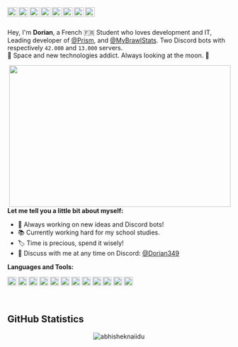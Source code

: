 <a href="https://discord.gg/qGRcjb7">
  <img align="left" width="22px" src="https://cdn.jsdelivr.net/npm/simple-icons@v3/icons/discord.svg" />
</a>
<a href="https://twitter.com/Dorian349">
  <img align="left" width="22px" src="https://cdn.jsdelivr.net/npm/simple-icons@v3/icons/twitter.svg" />
</a>
<a href="https://www.instagram.com/_dorian_c/">
  <img align="left" alt="Abhishek's Instagram" width="22px" src="https://cdn.jsdelivr.net/npm/simple-icons@v3/icons/instagram.svg" />
</a>
<a href="https://stackoverflow.com/users/13143331/dorian349">
  <img align="left" width="22px" src="https://cdn.jsdelivr.net/npm/simple-icons@v3/icons/stackoverflow.svg" />
</a>
<a href="https://steamcommunity.com/id/Dorian349">
  <img align="left" width="22px" src="https://cdn.jsdelivr.net/npm/simple-icons@v3/icons/steam.svg" />
</a>
<a href="https://basecamp.com/">
  <img align="left" width="22px" src="https://cdn.jsdelivr.net/npm/simple-icons@v3/icons/basecamp.svg" />
</a>
<a href="https://www.jetbrains.com/">
  <img align="left" width="22px" src="https://cdn.jsdelivr.net/npm/simple-icons@v3/icons/intellijidea.svg" />
</a>
<a href="https://www.tesla.com">
  <img align="left" width="22px" src="https://cdn.jsdelivr.net/npm/simple-icons@v3/icons/tesla.svg" />
</a>

<br/>
<br/>

Hey, I'm **Dorian**, a French 🇫🇷 Student who loves development and IT, Leading developer of [@Prism](https://top.gg/bot/673918978178940951), and [@MyBrawlStats](https://top.gg/bot/466204515390193674). Two Discord bots with respectively `42.000` and `13.000` servers.<br/>
🚀 Space and new technologies addict. Always looking at the moon. 🔭

<img align="right" src="https://i.pinimg.com/originals/21/5c/7f/215c7fdca6033092baa04b35c17466bd.gif" width="500" height="320" />
  
**Let me tell you a little bit about myself:**

- 🌌 Always working on new ideas and Discord bots!
- 📚 Currently working hard for my school studies.
- 🏷️ Time is precious, spend it wisely!
- 📌 Discuss with me at any time on Discord: [@Dorian349](https://discord.gg/qGRcjb7)

**Languages and Tools:**  

<code><img height="20" src="https://i.imgur.com/U332DX1.png"></code>
<code><img height="20" src="https://i.imgur.com/XcrBWUT.png"></code>
<code><img height="20" src="https://i.imgur.com/5iqkyHG.png"></code>
<code><img height="20" src="https://i.imgur.com/gIfyLYO.png"></code>
<code><img height="20" src="https://i.imgur.com/wFYNKYX.png"></code>
<code><img height="20" src="https://i.imgur.com/vztU8LN.png"></code>
<code><img height="20" src="https://i.imgur.com/bG5EdSM.png"></code>
<code><img height="20" src="https://i.imgur.com/yiLuPjq.png"></code>
<code><img height="20" src="https://i.imgur.com/3uksJ8W.png"></code>
<code><img height="20" src="https://i.imgur.com/Gs2tCyb.png"></code>
<code><img height="20" src="https://i.imgur.com/wFYNKYX.png"></code>
<code><img height="20" src="https://i.imgur.com/br17aRj.png"></code>

<br/>

## GitHub Statistics
<p align="center"> <img src="https://github-readme-stats.vercel.app/api?username=Dorian349&count_private=true&show_icons=true&theme=algolia" alt="abhisheknaiidu" />
